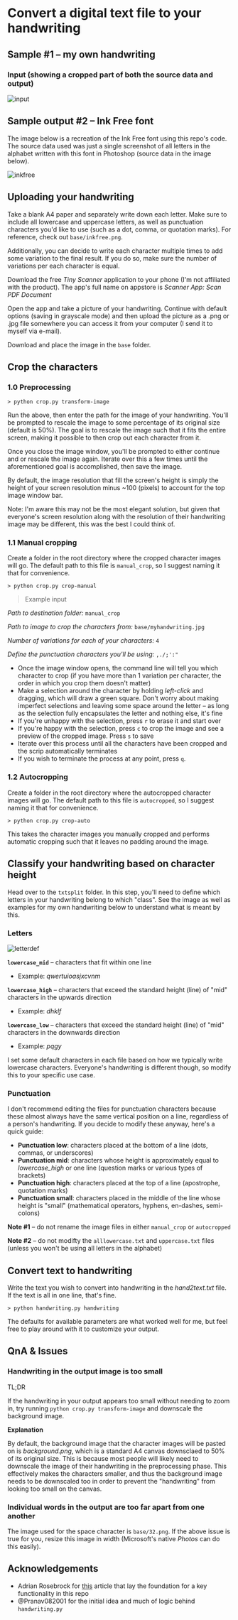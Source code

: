 # Convert a digital text file to your handwriting

## Sample #1 &ndash; my own handwriting

### Input (showing a cropped part of both the source data and output)

![input](./example_data/myhw.png)

## Sample output #2 &ndash; Ink Free font

The image below is a recreation of the Ink Free font using this repo's code. The source data used was just a single screenshot of all letters in the alphabet written with this font in Photoshop (source data in the image below).

![inkfree](./example_data/inkfree.png)

## Uploading your handwriting

Take a blank A4 paper and separately write down each letter. Make sure to include all lowercase and uppercase letters, as well as punctuation characters you'd like to use (such as a dot, comma, or quotation marks). For reference, check out `base/inkfree.png`.

Additionally, you can decide to write each character multiple times to add some variation to the final result. If you do so, make sure the number of variations per each character is equal.

Download the free _Tiny Scanner_ application to your phone (I'm not affiliated with the product). The app's full name on appstore is _Scanner App: Scan PDF Document_

Open the app and take a picture of your handwriting. Continue with default options (saving in grayscale mode) and then upload the picture as a .png or .jpg file somewhere you can access it from your computer (I send it to myself via e-mail).

Download and place the image in the `base` folder.

## Crop the characters

### 1.0 Preprocessing

```
> python crop.py transform-image
```

Run the above, then enter the path for the image of your handwriting. You'll be prompted to rescale the image to some percentage of its original size (default is 50%). The goal is to rescale the image such that it fits the entire screen, making it possible to then crop out each character from it.

Once you close the image window, you'll be prompted to either continue and or rescale the image again. Iterate over this a few times until the aforementioned goal is accomplished, then save the image.

By default, the image resolution that fill the screen's height is simply the height of your screen resolution minus ~100 (pixels) to account for the top image window bar.

Note: I'm aware this may not be the most elegant solution, but given that everyone's screen resolution along with the resolution of their handwriting image may be different, this was the best I could think of.

### 1.1 Manual cropping

Create a folder in the root directory where the cropped character images will go. The default path to this file is `manual_crop`, so I suggest naming it that for convenience.

```
> python crop.py crop-manual
```

> Example input

_Path to destination folder:_ `manual_crop`

_Path to image to crop the characters from:_ `base/myhandwriting.jpg`

_Number of variations for each of your characters:_ `4`

_Define the punctuation characters you'll be using:_ `,./;':"`

- Once the image window opens, the command line will tell you which character to crop (if you have more than 1 variation per character, the order in which you crop them doesn't matter)
- Make a selection around the character by holding _left-click_ and dragging, which will draw a green square. Don't worry about making imperfect selections and leaving some space around the letter &ndash; as long as the selection fully encapsulates the letter and nothing else, it's fine
- If you're unhappy with the selection, press `r` to erase it and start over
- If you're happy with the selection, press `c` to crop the image and see a preview of the cropped image. Press `s` to save
- Iterate over this process until all the characters have been cropped and the scrip automatically terminates
- If you wish to terminate the process at any point, press `q`.

### 1.2 Autocropping

Create a folder in the root directory where the autocropped character images will go. The default path to this file is `autocropped`, so I suggest naming it that for convenience.

```
> python crop.py crop-auto
```

This takes the character images you manually cropped and performs automatic cropping such that it leaves no padding around the image.

## Classify your handwriting based on character height

Head over to the `txtsplit` folder. In this step, you'll need to define which letters in your handwriting belong to which "class". See the image as well as examples for my own handwriting below to understand what is meant by this.

### Letters

![letterdef](./example_data/letterdef.png)

**`lowercase_mid`** &ndash; characters that fit within one line

- Example: _qwertuioasjxcvnm_

**`lowercase_high`** &ndash; characters that exceed the standard height (line) of "mid" characters in the upwards direction

- Example: _dhklf_

**`lowercase_low`** &ndash; characters that exceed the standard height (line) of "mid" characters in the downwards direction

- Example: _pqgy_

I set some default characters in each file based on how we typically write lowercase characters. Everyone's handwriting is different though, so modify this to your specific use case.

### Punctuation

I don't recommend editing the files for punctuation characters because these almost always have the same vertical position on a line, regardless of a person's handwriting. If you decide to modify these anyway, here's a quick guide:

- **Punctuation low**: characters placed at the bottom of a line (dots, commas, or underscores)
- **Punctuation mid**: characters whose height is approximately equal to _lowercase_high_ or one line (question marks or various types of brackets)
- **Punctuation high**: characters placed at the top of a line (apostrophe, quotation marks)
- **Punctuation small**: characters placed in the middle of the line whose height is "small" (mathematical operators, hyphens, en-dashes, semi-colons)

**Note #1** &ndash; do not rename the image files in either `manual_crop` or `autocropped`

**Note #2** &ndash; do not modifty the `alllowercase.txt` and `uppercase.txt` files (unless you won't be using all letters in the alphabet)

## Convert text to handwriting

Write the text you wish to convert into handwriting in the _hand2text.txt_ file. If the text is all in one line, that's fine.

```
> python handwriting.py handwriting
```

The defaults for available parameters are what worked well for me, but feel free to play around with it to customize your output.

## QnA & Issues

### Handwriting in the output image is too small

TL;DR

If the handwriting in your output appears too small without needing to zoom in, try running `python crop.py transform-image` and downscale the background image.

**Explanation**

By default, the background image that the character images will be pasted on is _background.png_, which is a standard A4 canvas downsclaed to 50% of its original size. This is because most people will likely need to downscale the image of their handwriting in the preprocessing phase. This effectively makes the characters smaller, and thus the background image needs to be downscaled too in order to prevent the "handwriting" from looking too small on the canvas.

### Individual words in the output are too far apart from one another

The image used for the space character is `base/32.png`. If the above issue is true for you, resize this image in width (Microsoft's native _Photos_ can do this easily).

## Acknowledgements

- Adrian Rosebrock for [this](https://www.pyimagesearch.com/2015/03/09/capturing-mouse-click-events-with-python-and-opencv/) article that lay the foundation for a key functionality in this repo
- @Pranav082001 for the initial idea and much of logic behind `handwriting.py`
